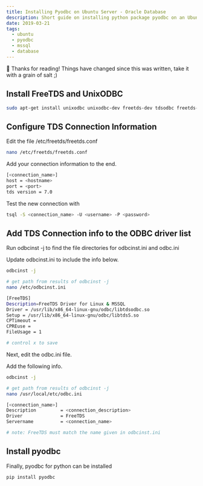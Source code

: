 ```yaml
---
title: Installing Pyodbc on Ubuntu Server - Oracle Database
description: Short guide on installing python package pyodbc on an Ubuntu server in order to connect to Oracle databases.
date: 2019-03-21
tags:
  - ubuntu
  - pyodbc
  - mssql
  - database
---
```


<div class="notification">
 👋 Thanks for reading! Things have changed since this was written, take it with a grain of salt ;)
</div>

## Install FreeTDS and UnixODBC

```bash
sudo apt-get install unixodbc unixodbc-dev freetds-dev tdsodbc freetds-bin
```

## Configure TDS Connection Information

Edit the file /etc/freetds/freetds.conf

```bash
nano /etc/freetds/freetds.conf
```

Add your connection information to the end.

```bash
[<connection_name>]
host = <hostname>
port = <port>
tds version = 7.0
```

Test the new connection with

```bash
tsql -S <connection_name> -U <username> -P <password>
```

## Add TDS Connection info to the ODBC driver list

Run odbcinst -j to find the file directories for odbcinst.ini and odbc.ini

Update odbcinst.ini to include the info below.

```bash
odbcinst -j

# get path from results of odbcinst -j
nano /etc/odbcinst.ini

[FreeTDS]
Description=FreeTDS Driver for Linux & MSSQL
Driver = /usr/lib/x86_64-linux-gnu/odbc/libtdsodbc.so
Setup = /usr/lib/x86_64-linux-gnu/odbc/libtdsS.so
CPTimeout =
CPREuse =
FileUsage = 1

# control x to save
```

Next, edit the odbc.ini file.

Add the following info.

```bash
odbcinst -j

# get path from results of odbcinst -j
nano /usr/local/etc/odbc.ini

[<connection_name>]
Description         = <connection_description>
Driver              = FreeTDS
Servername          = <connection_name>

# note: FreeTDS must match the name given in odbcinst.ini
```

## Install pyodbc

Finally, pyodbc for python can be installed

```bash
pip install pyodbc
```
